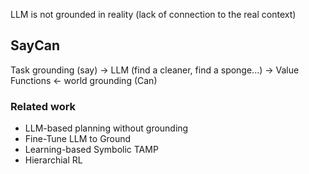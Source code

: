 LLM is not grounded in reality (lack of connection to the real context)

## SayCan
Task grounding (say) → LLM (find a cleaner, find a sponge...) -> Value Functions ← world grounding (Can)

### Related work
- LLM-based planning without grounding
- Fine-Tune LLM to Ground
- Learning-based Symbolic TAMP
- Hierarchial RL